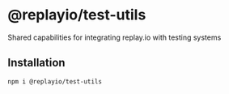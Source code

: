 # @replayio/test-utils

Shared capabilities for integrating replay.io with testing systems

## Installation

`npm i @replayio/test-utils`
